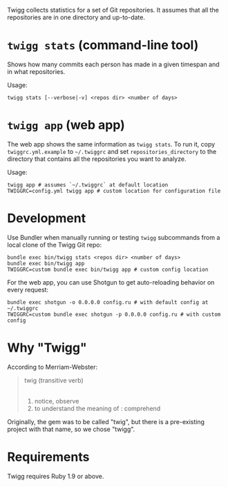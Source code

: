 Twigg collects statistics for a set of Git repositories. It assumes that
all the repositories are in one directory and up-to-date.

# `twigg stats` (command-line tool)

Shows how many commits each person has made in a given
timespan and in what repositories.

Usage:

    twigg stats [--verbose|-v] <repos dir> <number of days>

# `twigg app` (web app)

The web app shows the same information as `twigg stats`. To run it,
copy `twiggrc.yml.example` to `~/.twiggrc` and set `repositories_directory` to
the directory that contains all the repositories you want to analyze.

Usage:

    twigg app # assumes `~/.twiggrc` at default location
    TWIGGRC=config.yml twigg app # custom location for configuration file

# Development

Use Bundler when manually running or testing `twigg` subcommands from a local
clone of the Twigg Git repo:

    bundle exec bin/twigg stats <repos dir> <number of days>
    bundle exec bin/twigg app
    TWIGGRC=custom bundle exec bin/twigg app # custom config location

For the web app, you can use Shotgun to get auto-reloading behavior on every
request:

    bundle exec shotgun -o 0.0.0.0 config.ru # with default config at ~/.twiggrc
    TWIGGRC=custom bundle exec shotgun -p 0.0.0.0 config.ru # with custom config

# Why "Twigg"

According to Merriam-Webster:

> twig (transitive verb)<br>
> <br>
> 1. notice, observe<br>
> 2. to understand the meaning of : comprehend

Originally, the gem was to be called "twig", but there is a pre-existing project
with that name, so we chose "twigg".

# Requirements

Twigg requires Ruby 1.9 or above.
